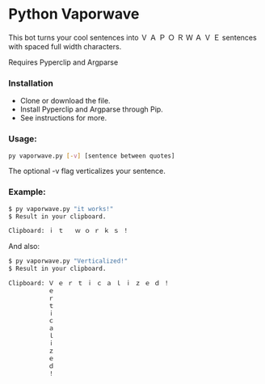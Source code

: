 # Python Vaporwave

This bot turns your cool sentences into Ｖ Ａ Ｐ Ｏ Ｒ Ｗ Ａ Ｖ Ｅ sentences with spaced full width characters.

Requires Pyperclip and Argparse

### Installation

 - Clone or download the file.
 - Install Pyperclip and Argparse through Pip.
 - See instructions for more.

### Usage:
```sh
py vaporwave.py [-v] [sentence between quotes]
``` 
The optional -v flag verticalizes your sentence.
  
### Example:
```sh
$ py vaporwave.py "it works!"
$ Result in your clipboard.

Clipboard: ｉ ｔ   ｗ ｏ ｒ ｋ ｓ ！
```
And also:
```sh
$ py vaporwave.py "Verticalized!"
$ Result in your clipboard.

Clipboard: Ｖ ｅ ｒ ｔ ｉ ｃ ａ ｌ ｉ ｚ ｅ ｄ ！
           ｅ
           ｒ
           ｔ
           ｉ
           ｃ
           ａ
           ｌ
           ｉ
           ｚ
           ｅ
           ｄ
           ！
```

